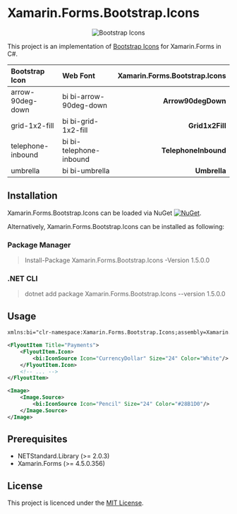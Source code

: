 # Xamarin.Forms.Bootstrap.Icons

<center>
<img src="https://icons.getbootstrap.com/assets/img/icons-hero.png" alt="Bootstrap Icons">
</center>

This project is an implementation of [Bootstrap Icons][1] for Xamarin.Forms in C#.

[1]: https://icons.getbootstrap.com/ "Bootstrap Icons"

| Bootstrap Icon        | Web Font   |   Xamarin.Forms.Bootstrap.Icons |
|:-----------------|:-------------------|--------------------:|
| arrow-90deg-down | bi bi-arrow-90deg-down         |            **Arrow90degDown**  |
| grid-1x2-fill | bi bi-grid-1x2-fill         |            **Grid1x2Fill**  |
| telephone-inbound | bi bi-telephone-inbound        |            **TelephoneInbound**  |
| umbrella | bi bi-umbrella        |            **Umbrella**  |

## Installation

Xamarin.Forms.Bootstrap.Icons can be loaded via NuGet [![NuGet](https://img.shields.io/nuget/v/Xamarin.Forms.Bootstrap.Icons?style=plastic)](https://www.nuget.org/packages/Xamarin.Forms.Bootstrap.Icons/).

Alternatively, Xamarin.Forms.Bootstrap.Icons can be installed as following:

### Package Manager

> Install-Package Xamarin.Forms.Bootstrap.Icons -Version 1.5.0.0

### .NET CLI

> dotnet add package Xamarin.Forms.Bootstrap.Icons --version 1.5.0.0

## Usage

```xml
xmlns:bi="clr-namespace:Xamarin.Forms.Bootstrap.Icons;assembly=Xamarin.Forms.Bootstrap.Icons"
```

```xml
<FlyoutItem Title="Payments">
    <FlyoutItem.Icon>
        <bi:IconSource Icon="CurrencyDollar" Size="24" Color="White"/>
    </FlyoutItem.Icon>
    <!-- ... -->
</FlyoutItem>
```

```xml
<Image>
    <Image.Source>
        <bi:IconSource Icon="Pencil" Size="24" Color="#28B1D0"/>
    </Image.Source>
</Image>
```

## Prerequisites

* NETStandard.Library (>= 2.0.3)
* Xamarin.Forms (>= 4.5.0.356)

## License

This project is licenced under the [MIT License][2].

[2]: https://opensource.org/licenses/mit-license.html "The MIT License | Open Source Initiative"
